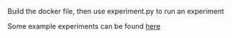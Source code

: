 Build the docker file, then use experiment.py to run an experiment

Some example experiments can be found [here](https://github.com/gabeorlanski/zero-shot-cross-task/blob/main/gpu_experiment_batch.sh)
